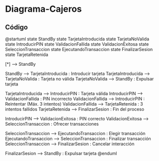 # Diagrama-Cajeros

## Código
@startuml
state StandBy
state TarjetaIntroducida
state TarjetaNoValida
state IntroducirPIN
state ValidacionFallida
state ValidacionExitosa
state SeleccionTransaccion
state EjecutandoTransaccion
state FinalizarSesion
state TarjetaRetenida

[*] --> StandBy

StandBy --> TarjetaIntroducida : Introducir tarjeta
TarjetaIntroducida --> TarjetaNoValida : Tarjeta no válida
TarjetaNoValida --> StandBy : Expulsar tarjeta

TarjetaIntroducida --> IntroducirPIN : Tarjeta válida
IntroducirPIN --> ValidacionFallida : PIN incorrecto
ValidacionFallida --> IntroducirPIN : Reintentar (Máx. 3 intentos)
ValidacionFallida --> TarjetaRetenida : 3 intentos fallidos
TarjetaRetenida --> FinalizarSesion : Fin del proceso

IntroducirPIN --> ValidacionExitosa : PIN correcto
ValidacionExitosa --> SeleccionTransaccion : Ofrecer transacciones

SeleccionTransaccion --> EjecutandoTransaccion : Elegir transacción
EjecutandoTransaccion --> SeleccionTransaccion : Finalizar transacción
SeleccionTransaccion --> FinalizarSesion : Cancelar interacción

FinalizarSesion --> StandBy : Expulsar tarjeta
@enduml
